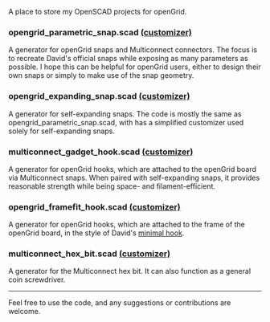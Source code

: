 A place to store my OpenSCAD projects for openGrid.

### opengrid_parametric_snap.scad [(customizer)](https://makerworld.com/en/models/1680432-opengrid-snap-generator)
A generator for openGrid snaps and Multiconnect connectors. The focus is to recreate David's official snaps while exposing as many parameters as possible. I hope this can be helpful for openGrid users, either to design their own snaps or simply to make use of the snap geometry.

### opengrid_expanding_snap.scad [(customizer)](https://makerworld.com/en/models/1412027-opengrid-Multiconnect-self-expanding-snap)
A generator for self-expanding snaps. The code is mostly the same as opengrid_parametric_snap.scad, with has a simplified customizer used solely for self-expanding snaps.

### multiconnect_gadget_hook.scad [(customizer)](https://makerworld.com/en/models/1771774-opengrid-Multiconnect-hook-gadget-generator)
A generator for openGrid hooks, which are attached to the openGrid board via Multiconnect snaps. When paired with self-expanding snaps, it provides reasonable strength while being space- and filament-efficient.

### opengrid_framefit_hook.scad [(customizer)](https://makerworld.com/en/models/1586090-opengrid-lite-hook-generator)
A generator for openGrid hooks, which are attached to the frame of the openGrid board, in the style of David's [minimal hook](https://www.printables.com/model/1217962-opengrid-minimal-hook).

### multiconnect_hex_bit.scad [(customizer)](https://makerworld.com/en/models/1412021-opengrid-Multiconnect-6-35mm-hex-bit)
A generator for the Multiconnect hex bit. It can also function as a general coin screwdriver.

---

Feel free to use the code, and any suggestions or contributions are welcome.
